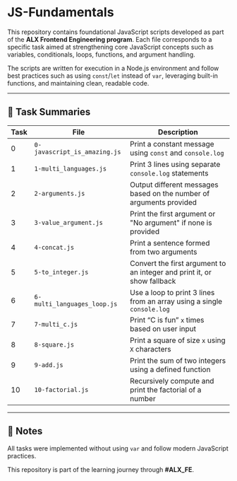 # JS-Fundamentals

This repository contains foundational JavaScript scripts developed as part of the **ALX Frontend Engineering program**. Each file corresponds to a specific task aimed at strengthening core JavaScript concepts such as variables, conditionals, loops, functions, and argument handling.

The scripts are written for execution in a Node.js environment and follow best practices such as using `const`/`let` instead of `var`, leveraging built-in functions, and maintaining clean, readable code.

---

## 📁 Task Summaries

| Task | File                        | Description                                                                 |
|------|-----------------------------|-----------------------------------------------------------------------------|
| 0    | `0-javascript_is_amazing.js` | Print a constant message using `const` and `console.log`                   |
| 1    | `1-multi_languages.js`       | Print 3 lines using separate `console.log` statements                      |
| 2    | `2-arguments.js`             | Output different messages based on the number of arguments provided        |
| 3    | `3-value_argument.js`        | Print the first argument or "No argument" if none is provided              |
| 4    | `4-concat.js`                | Print a sentence formed from two arguments                                 |
| 5    | `5-to_integer.js`            | Convert the first argument to an integer and print it, or show fallback    |
| 6    | `6-multi_languages_loop.js`  | Use a loop to print 3 lines from an array using a single `console.log`     |
| 7    | `7-multi_c.js`               | Print “C is fun” `x` times based on user input                             |
| 8    | `8-square.js`                | Print a square of size `x` using `X` characters                            |
| 9    | `9-add.js`                   | Print the sum of two integers using a defined function                     |
| 10   | `10-factorial.js`            | Recursively compute and print the factorial of a number                    |

---

## 📌 Notes
All tasks were implemented without using `var` and follow modern JavaScript practices.

This repository is part of the learning journey through **#ALX_FE**.
